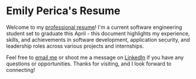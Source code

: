 # Emily Perica's Resume

Welcome to my [professional resume](https://github.com/emilyperica/resume/blob/main/emily_perica_resume.pdf)! I'm a current software engineering student set to graduate this April - this document highlights my experience, skills, and achievements in software development, application security, and leadership roles across various projects and internships.

Feel free to [email me](mailto:emilyperica@gmail.com) or shoot me a message on [LinkedIn](https://www.linkedin.com/in/emily-perica/) if you have any questions or opportunities. Thanks for visiting, and I look forward to connecting!
